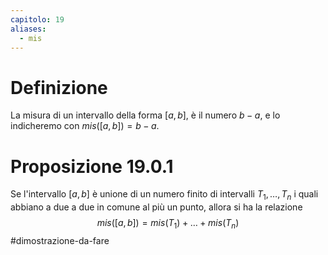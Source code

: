 ```yaml
---
capitolo: 19
aliases:
  - mis
---
```

# Definizione
La misura di un intervallo della forma $[a,b]$, è il numero $b-a$, e lo indicheremo con $mis([a,b]) = b-a$.

# Proposizione 19.0.1
Se l'intervallo $[a,b]$ è unione di un numero finito di intervalli $T_1,\ldots,T_n$ i quali abbiano a due a due in comune al più un punto, allora si ha la relazione
$$mis([a,b]) = mis(T_1)+\ldots+mis(T_n)$$
#dimostrazione-da-fare 